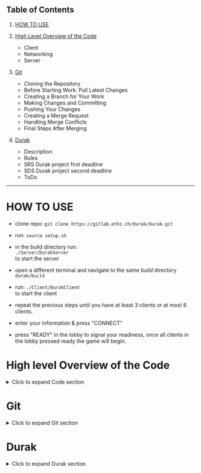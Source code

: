 ## Table of Contents
1. [HOW TO USE](#how-to-use)

2. [High Level Overview of the Code](#high-level-overview-of-the-code)
   - Client
   - Networking
   - Server

3. [Git](#git)
   - Cloning the Repository
   - Before Starting Work: Pull Latest Changes
   - Creating a Branch for Your Work
   - Making Changes and Committing
   - Pushing Your Changes
   - Creating a Merge Request
   - Handling Merge Conflicts
   - Final Steps After Merging
4. [Durak](#durak)
   - Description
   - Rules
   - SRS Durak project first deadline
   - SDS Durak project second deadline
   - ToDo

---
# HOW TO USE
- clone repo: `git clone https://gitlab.ethz.ch/durak/durak.git` 

- run: 
`source setup.sh` 
- in the build directory run: \
 `./Server/DurakServer` \
 to start the server 
- open a different terminal and navigate to the same _build_ directory `durak/build`
- run: `./Client/DurakClient` \
to start the client
- repeat the previous steps until you have at least 3 clients or at most 6 clients.
- enter your information & press "CONNECT"
- press "READY" in the lobby to signal your readiness, once all clients in the lobby pressed ready the game will begin.

# High level Overview of the Code
<details> <summary>Click to expand Code section</summary>

## Client
<details> <summary>Click to expand Client section</summary>
Text as found in Client/main.cpp.
Here is a rough overview over the high level functions in the DurakClient.

The DurakClient Code is made up of 3 main components.

1. The Node Framework
   (drawable.cpp)

2. The Global Game State including any child Nodes
   (gloabl_state.cpp, game_node.cpp toplevel_nodes.cpp) 

3. OpenGl this includes the Window and any actual rendering
   (opengl.cpp)

The Node Framework Provides a way to stucture anything displayed on screen
in a hierachy of nodes. Any updates in the Window size propagate trough the node tree.
The size of each Node in the tree is only calculated when the window size changes.
This Extends of the Node is used to handle drawing and mouse events like hover/click.
This makes everything scale dynamically.
(more detail in drawable.hpp)

The Global Game State handles all parts that have something to do with Durak Game Logic.
It handles and displays any updates from the server and provides things like a login and
game screen.
(more detail in global_state.hpp)

OpenGL is the graphics library used to render everything efficiently. To create a Window
glfw is used. opengl.cpp provided a way to render primitive things like Text, Images and Rectangles
to the screen each frame
(more detail in opengl.hpp)

</details>


## Networking
<details> <summary>Click to expand Networking section</summary>
Text as found in Networking/include/Networking/network.hpp.

### network_client.cpp, network_server.cpp
The networking cpps are responsible for providing all network interactions.
Each client opens 2 connections, one for receiving and one for sending. 
The messages are received on separate threads. Each receive thread adds 
any messages to a message queue. The newest message in the message queue
can be fetched by calling receive message.
The server version of receive Message blocks until a new message arrives.
The client version returns null if nothing is received to not block
rendering frames which happens on the same thread.

### message.cpp
All messages that are sent are of the abstact class Message.
The message class is responsible for serializing and deserializing any messages
The different Message types are derived from Message and have to implement
a "to"- and "from json" function
More details about the message types are in message.hpp, message.cpp.

</details>


## Server 
<details> <summary>Click to expand Server section</summary>
The Server is divided into four main Classes:
1. Server (Server/src/server.cpp) & MessageHandler (Server/src/msg_handler.cpp)
2. Game (Server/src/game.cpp)
3. Battle (Server/src/battle.cpp)
4. Card Manager (Server/src/card_manager.cpp)

### Server Class
The Server class is kept rather simple. It consists of a main loop to receive all incoming messages from the clients.
To simplify things we created a seperate function to handle all messages. So the server simply receives an incoming message and calls handleMessage(). Inside the message handler most of the high level server logic is implemented. It's basically just a big switch statement, that differentiates between the messages coming from the client and either passes them on accordingly to Game or directly handles them (connect events, name setting etc).

### Game Class
The Game class is constructed when all clients are ready and a new game is created. Inside the constructor of Game, the first Battle is set up and called (assigning first attacker, defining trump etc). Between individual Battles, Game will store information like Player Roles (Attacker, Defender, Co-Attacker, Idle, Finished) and will create new Battles after the last one has started. The functions probably used the most are handlePlayerCardEvent() and handlePlayerActionEvent(), which deconstruct and pass on card moves and button presses respectively, coming from the Client -> Server -> MessageHandler to Battle. It also checks if the game is over and will then return to Server.

### Battle Class
This class handles the bulk of the game logic. All messages that have to do with playing a card or pressing a button are evaluated here. To simplify stuff we have different BattlePhases and BattleTypes. BattlePhases aim to further divide a battle to provide modular code sections. For example if the defender has a card left to beat, the current BattlePhase is OPEN. We also need to differentiate between BattleTypes; First, Normal and Endgame where Endgame is when only two players remain and a move could end the game. The most general functions aim to differentiate what kind of Action or Move has to be handled and then call the according functions to make the move/action.

### Card Manager
This class handles all stuff related to cards. This includes Player Hands, the middle of the playing field (Battlefield), drawing cards and sending out card updates to the clients. It is a member of Game as we need only one deck per game.

</details>

</details>

# Git
<details> <summary>Click to expand Git section</summary>

To ensure smooth collaboration and avoid any repository mishaps, here's a clear Git workflow guide for our Durak project. Everyone works on their local machine, and we will use branches to isolate changes and avoid conflicts.

#### 1. **Cloning the Repository**

When you first start working on the project, you need to clone the repository to your local machine.

```bash
git clone https://gitlab.ethz.ch/durak/durak.git
cd durak
```

This will create a local copy of the repository. Make sure you navigate into the repository folder to start working.

---

#### 2. **Before Starting Work: Pull Latest Changes**

Before you start working each time, always pull the latest changes from the remote repository. This ensures your local copy is up to date with any changes made by others.

```bash
git pull origin main
```
This will fetch and merge any new changes into your local `main` branch.

---
> **Note:** While you can just use `git pull`, it defaults to pulling from the current branch's configured remote (usually `origin/main`). However, explicitly specifying `origin main` ensures you're pulling from the correct remote (`origin`) and branch (`main`). This is especially important when working with multiple remotes or branches, as it avoids accidental pulls from the wrong location.


---

#### 3. **Creating a Branch for Your Work**

Never work directly on the `main` branch. Instead, create a new branch for each feature or fix you're working on. This isolates your work from others.

```bash
git checkout -b feature/your-feature-name
```

Replace `your-feature-name` with a meaningful name related to your task, like `game-ui` or `bugfix-trump-rules`.

---

#### 4. **Making Changes and Committing**

Now, you're ready to make changes to the code. Once you're happy with your changes, stage the files and commit them.

1. Stage the files you've changed:

```bash
git add .
```

2. Commit your changes with a descriptive message:

```bash
git commit -m "Add new feature for card dealing logic"
```

Make sure your commit message is clear about what the changes are.

---

#### 5. **Pushing Your Changes**

After committing your changes, you need to push your branch to the remote repository.

```bash
git push origin feature/your-feature-name
```

This will upload your branch to the remote repository, making it available for others to review.

---
> **Note:** `origin` refers to the default name of the remote repository where your code is stored. It points to the repository URL you cloned from. We use `origin` to specify that we want to push or pull changes to/from this specific remote repository. It's important because it ensures you're working with the correct remote repository.
---



#### 6. **Creating a Merge Request**

Once your feature or fix is complete, create a Merge Request (MR) on GitLab to merge your branch into the `main` branch.

1. Go to the GitLab repository page.
2. Navigate to "Merge Requests."
3. Select "New Merge Request" and choose your feature branch as the source and `main` as the target.
4. Fill out the description and submit the MR.

Someone from the team will review your changes before they are merged into `main`.

---

#### 7. **Handling Merge Conflicts**

If there are merge conflicts when merging your branch into `main`, Git will prompt you to resolve them. You can see which files have conflicts with:

```bash
git status
```

After resolving the conflicts in the indicated files:

1. Stage the resolved files:
```bash
git add <filename>
```

2. Continue the merge process:

```bash
git commit
```
Finally, push the changes again:
```bash
git push origin feature/your-feature-name
```
---

#### 8. **Final Steps After Merging**

Once your changes are merged into the `main` branch, don't forget to update your local `main` branch to keep it in sync.

```bash
git checkout main git pull origin main
```

You can then delete your feature branch both locally and on the remote repository if you don't need it anymore.

- Delete the branch locally:

```bash
git branch -d feature/your-feature-name
```

- Delete the branch remotely:

```bash
git push origin --delete feature/your-feature-name
```
---

By following this workflow, we can collaborate effectively without running into issues like merge conflicts or overwriting each other's work.

</details>


# Durak
<details> <summary>Click to expand Durak section</summary>

## Description
Implementation of the game Durak in the curriculum of Software Engineering.
The rules might differ to the ones on [wikipedia](https://en.wikipedia.org/wiki/Durak).

## Rules 

<details> <summary>Click to expand Rules section</summary>

- **There is no winner, only one loser, the durak**
- You can only beat a card with another card of the same sign or trump.
- A trump card of any rank beats any non-trump card
- The ranking of the cards is as follows (ascending) **'2, 3, 4, 5, 6, 7, 8, 9, 10, J, Q, K, A.'**
- The game is counter-clockwise
- A battle is one turn
- An attack is a card that has been laid for the next player to defend
- A battle can consit of 6 small attacks (6 cards that are laid on the field).
- Only the cards that are already on the battle field can be added as attacks (the numbers must match).

##### Edge cases 
- The very first battle can only be a maximum of 5 attacks.
- The very first card cannot be passed on.
- 
</details>

## SRS Durak project first deadline 11.10

_link for the word document_: [word document](https://ethz-my.sharepoint.com/:w:/r/personal/dpoluyanov_ethz_ch/Documents/srs_durak.docx?d=w9ebff62a57a04528947512cd6dfb8ffc&csf=1&web=1&e=wYfiOv)

## SDS Durak project second deadline 25.10
_link for the word document_: [word document](https://ethz-my.sharepoint.com/:w:/r/personal/dpoluyanov_ethz_ch/Documents/sds_durak.docx?d=wee70dd9c8b994d2da4935af7b89b8c00&csf=1&web=1&e=7NLF7t)

_link for the instructions_: [Software Design](https://lec.inf.ethz.ch/se/2024_AS/project/book/phase2.html)

**_Hint:_** check out the lecture document for theory, especially the slides for Modeling and Specification: [lecture page](https://lec.inf.ethz.ch/se/2024_AS/)



## Server team
- Noah, Danil, Thomas

## Client team
- Vito, Eric

## Email team 
- Thomas
